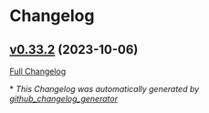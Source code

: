 # Changelog

## [v0.33.2](https://github.com/aws-observability/aws-otel-collector/tree/v0.33.2) (2023-10-06)

[Full Changelog](https://github.com/aws-observability/aws-otel-collector/compare/v0.33.1...v0.33.2)

\* *This Changelog was automatically generated by [github_changelog_generator](https://github.com/github-changelog-generator/github-changelog-generator)*

